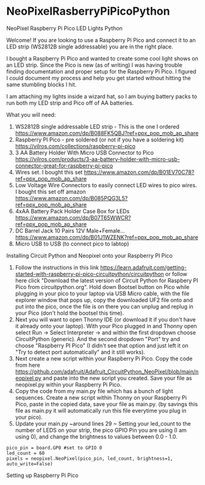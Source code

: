 # NeoPixelRasberryPiPicoPython
NeoPixel Raspberry Pi Pico LED Lights Python

Welcome! If you are looking to use a Raspberry Pi Pico and connect it to an LED strip (WS2812B single addressable) you are in the right place. 

I bought a Raspberry Pi Pico and wanted to create some cool light shows on an LED strip. Since the Pico is new (as of writing) I was having trouble finding documentation and proper setup for the Raspberry Pi Pico. I figured I could document my process and help you get started without hitting the same stumbling blocks I hit. 

I am attaching my lights inside a wizard hat, so I am buying battery packs to run both my LED strip and Pico off of AA batteries. 


What you will need:
1. WS2812B single addressable LED strip - This is the one I ordered https://www.amazon.com/dp/B088FK5QBJ?ref=ppx_pop_mob_ap_share
2. Raspberry PI Pico - pre soldered (or not if you have a soldering kit) https://vilros.com/collections/raspberry-pi-pico
3. 3 AA Battery Holder With Micro USB Connector to Pico https://vilros.com/products/3-aa-battery-holder-with-micro-usb-connector-great-for-raspberry-pi-pico
4. Wires set. I bought this set  https://www.amazon.com/dp/B01EV70C78?ref=ppx_pop_mob_ap_share
5. Low Voltage Wire Connectors to easily connect LED wires to pico wires. I bought this set off amazon https://www.amazon.com/dp/B085PQG3L5?ref=ppx_pop_mob_ap_share
6. 4xAA Battery Pack Holder Case Box for LEDs https://www.amazon.com/dp/B07T65WWCR?ref=ppx_pop_mob_ap_share
7. DC Barrel Jack 10 Pairs 12V Male+Female... https://www.amazon.com/dp/B01J1WZENK?ref=ppx_pop_mob_ap_share
8. Micro USB to USB (to connect pico to labtop)


Installing Circuit Python and Neopixel onto your Raspberry PI Pico
1. Follow the instructions in this link https://learn.adafruit.com/getting-started-with-raspberry-pi-pico-circuitpython/circuitpython  or follow here click "Download the latest version of Circuit Python for Raspbery PI Pico from circuitpython.org". Hold down Bootsel button on Pico while plugging in your pico to your laptop via USB Micro cable, with the file explorer window that pops up, copy the downloaded UF2 file onto and put into the pico, once the file is on there you can unplug and replug in your Pico (don't hold the bootsel this time). 
2. Next you will want to open Thonny IDE (or download it if you don't have it already onto your laptop). With your Pico plugged in and Thonny open select  Run -> Select Interpreter -> and within the first dropdown choose CircuitPython (generic). And the second dropdown "Port" try and choose "Raspberry PI Pico" (I didn't see that option and just left it on "Try to detect port automatically" and it still works).
3. Next create a new script within your Raspberry Pi Pico. Copy the code from here https://github.com/adafruit/Adafruit_CircuitPython_NeoPixel/blob/main/neopixel.py and paste into the new script you created. Save your file as neopixel.py within your Raspberry Pi Pico.
4. Copy the code from my main.py file which has a bunch of light sequences. Create a new script within Thonny on your Raspberry Pi Pico, paste in the copied data,  save  your file as main.py. (by savings this file as main.py it will automatically run this file everytime you plug in your pico). 
5. Update your main.py ~around lines 29 ~ Setting your led_count to the number of LEDS on your strip, the pico GPIO Pin you are using (I am using 0), and change the brightness to values between 0.0 - 1.0.
```
pico_pin = board.GP0 #set to GPIO 0
led_count = 60    
pixels = neopixel.NeoPixel(pico_pin, led_count, brightness=1, auto_write=False)   
```

Setting up Raspberry Pi Pico
